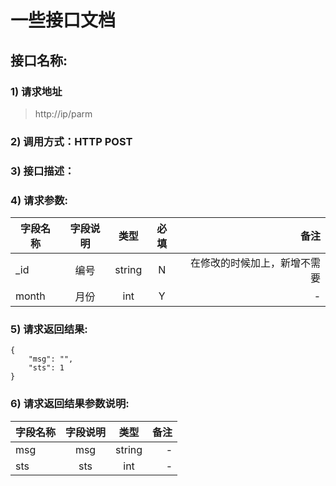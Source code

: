 # 一些接口文档

## 接口名称:

### 1) 请求地址

>http://ip/parm

### 2) 调用方式：HTTP POST

### 3) 接口描述：

### 4) 请求参数:

| 字段名称 | 字段说明 | 类型 | 必填 | 备注 |
| ------|:------:|:-------:|:------:| ------:|
|_id|编号|string|N|在修改的时候加上，新增不需要|
|month|月份|int|Y|-|

### 5) 请求返回结果:
```
{
    "msg": "",
    "sts": 1
}
```

### 6) 请求返回结果参数说明:
| 字段名称 | 字段说明 | 类型 | 备注 |
| ------|:------:|:------:| ------:|
|msg|msg|string|-|
|sts|sts|int|-|